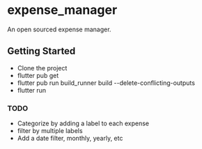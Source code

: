 # expense_manager

An open sourced expense manager. 
## Getting Started

- Clone the project
- flutter pub get
- flutter pub run build_runner build --delete-conflicting-outputs
- flutter run


### TODO

- Categorize by adding a label to each expense
- filter by multiple labels
- Add a date filter, monthly, yearly, etc

